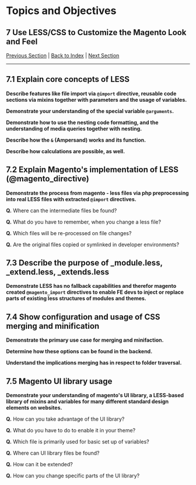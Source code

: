 # Topics and Objectives

## **7** Use LESS/CSS to Customize the Magento Look and Feel  

[Previous Section](./6.md) | [Back to Index](./) | [Next Section](./8.md)


------


## **7.1**  Explain core concepts of LESS

**Describe features like file import via `@import` directive, reusable code sections via mixins together with parameters and the usage of variables.**
 
**Demonstrate your understanding of the special variable `@arguments`.**

**Demonstrate how to use the nesting code formatting, and the understanding of media queries together with nesting.** 

**Describe how the `&` (Ampersand) works and its function.**
 
**Describe how calculations are possible, as well.**
 
## **7.2**  Explain Magento's implementation of LESS (@magento_directive)

**Demonstrate the process from magento - less files via php preprocessing into real LESS files with extracted `@import` directives.** 

**Q.** Where can the intermediate files be found?

**Q.** What do you have to remember, when you change a less file?

**Q.** Which files will be re-processed on file changes?

**Q.** Are the original files copied or symlinked in developer environments? 

## **7.3**  Describe the purpose of _module.less, _extend.less, _extends.less 

**Demonstrate LESS has no fallback capabilities and therefor magento created `@magento_import` directives to enable FE devs to inject or replace parts of existing less structures of modules and themes.** 

## **7.4**  Show configuration and usage of CSS merging and minification 

**Demonstrate the primary use case for merging and minifaction.**
 
**Determine how these options can be found in the backend.**
 
**Understand the implications merging has in respect to folder traversal.**

## **7.5**  Magento UI library usage

**Demonstrate your understanding of magento's UI library, a LESS-based library of mixins and variables for many different standard design elements on websites.**

**Q.** How can you take advantage of the UI library?

**Q.** What do you have to do to enable it in your theme?

**Q.** Which file is primarily used for basic set up of variables?

**Q.** Where can UI library files be found?

**Q.** How can it be extended?

**Q.** How can you change specific parts of the UI library? 

